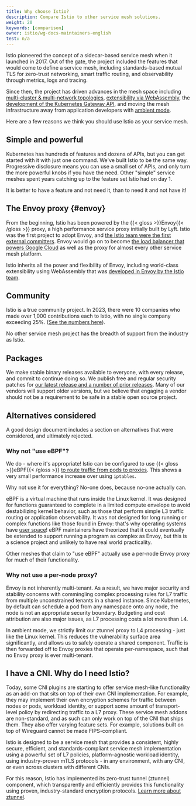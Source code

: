 ```yaml
---
title: Why choose Istio?
description: Compare Istio to other service mesh solutions.
weight: 20
keywords: [comparison]
owner: istio/wg-docs-maintainers-english
test: n/a
---
```


Istio pioneered the concept of a sidecar-based service mesh when it launched in 2017. Out of the gate, the project included the features that would come to define a service mesh, including standards-based mutual TLS for zero-trust networking, smart traffic routing, and observability through metrics, logs and tracing.

Since then, the project has driven advances in the mesh space including [multi-cluster & multi-network topologies](/docs/ops/deployment/deployment-models/), [extensibility via WebAssembly](/docs/concepts/wasm/), the [development of the Kubernetes Gateway API](/blog/2022/gateway-api-beta/), and moving the mesh infrastructure away from application developers with [ambient mode](/docs/ambient/overview/).

Here are a few reasons we think you should use Istio as your service mesh.

## Simple and powerful

Kubernetes has hundreds of features and dozens of APIs, but you can get started with it with just one command. We've built Istio to be the same way. Progressive disclosure means you can use a small set of APIs, and only turn the more powerful knobs if you have the need. Other "simple" service meshes spent years catching up to the feature set Istio had on day 1.

It is better to have a feature and not need it, than to need it and not have it!

## The Envoy proxy {#envoy}

From the beginning, Istio has been powered by the {{< gloss >}}Envoy{{< /gloss >}} proxy, a high performance service proxy initially built by Lyft. Istio was the first project to adopt Envoy, and [the Istio team were the first external committers](https://eng.lyft.com/envoy-7-months-later-41986c2fd443). Envoy would go on to become [the load balancer that powers Google Cloud](https://cloud.google.com/load-balancing/docs/https) as well as the proxy for almost every other service mesh platform.

Istio inherits all the power and flexibility of Envoy, including world-class extensibility using WebAssembly that was [developed in Envoy by the Istio team](/blog/2020/wasm-announce/).

## Community

 Istio is a true community project. In 2023, there were 10 companies who made over 1,000 contributions each to Istio, with no single company exceeding 25%. ([See the numbers here](https://istio.devstats.cncf.io/d/5/companies-table?var-period_name=Last%20year&var-metric=contributions&orgId=1)).

 No other service mesh project has the breadth of support from the industry as Istio.

## Packages

We make stable binary releases available to everyone, with every release, and commit to continue doing so. We publish free and regular security patches for [our latest release and a number of prior releases](/docs/releases/supported-releases/). Many of our vendors will support older versions, but we believe that engaging a vendor should not be a requirement to be safe in a stable open source project.

## Alternatives considered

A good design document includes a section on alternatives that were considered, and ultimately rejected.

### Why not "use eBPF"?

We do - where it's appropriate! Istio can be configured to use {{< gloss >}}eBPF{{< /gloss >}} [to route traffic from pods to proxies](/blog/2022/merbridge/). This shows a very small performance increase over using `iptables`.

Why not use it for everything? No-one does, because no-one actually can.

 eBPF is a virtual machine that runs inside the Linux kernel. It was designed for functions guaranteed to complete in a limited compute envelope to avoid destabilizing kernel behavior, such as those that perform simple L3 traffic routing or application observability. It was not designed for long running or complex functions like those found in Envoy: that's why operating systems have [user space](https://en.wikipedia.org/wiki/User_space_and_kernel_space)! eBPF maintainers have theorized that it could eventually be extended to support running a program as complex as Envoy, but this is a science project and unlikely to have real world practicality.

Other meshes that claim to "use eBPF" actually use a per-node Envoy proxy for much of their functionality.

### Why not use a per-node proxy?

Envoy is not inherently multi-tenant. As a result, we have major security and stability concerns with commingling complex processing rules for L7 traffic from multiple unconstrained tenants in a shared instance. Since Kubernetes, by default can schedule a pod from any namespace onto any node, the node is not an appropriate security boundary.
Budgeting and cost attribution are also major issues, as L7 processing costs a lot more than L4.

In ambient mode, we strictly limit our ztunnel proxy to L4 processing - just like the Linux kernel. This reduces the vulnerability surface area significantly, and allows us to safely operate a shared component. Traffic is then forwarded off to Envoy proxies that operate per-namespace, such that no Envoy proxy is ever multi-tenant.

## I have a CNI. Why do I need Istio?

Today, some CNI plugins are starting to offer service mesh-like functionality as an add-on that sits on top of their own CNI implementation. For example, they may implement their own encryption schemes for traffic between nodes or pods, workload identity, or support some amount of transport-level policy by redirecting traffic to a L7 proxy. These service mesh addons are non-standard, and as such can only work on top of the CNI that ships them. They also offer varying feature sets. For example, solutions built on top of Wireguard cannot be made FIPS-compliant.

Istio is designed to be a service mesh that provides a consistent, highly secure, efficient, and standards-compliant service mesh implementation using a powerful set of L7 policies, platform-agnostic workload identity, using industry-proven mTLS protocols - in any environment, with any CNI, or even across clusters with different CNIs.

For this reason, Istio has implemented its zero-trust tunnel (ztunnel) component, which transparently and efficiently provides this functionality using proven, industry-standard encryption protocols. [Learn more about ztunnel](/docs/ambient/overview).
